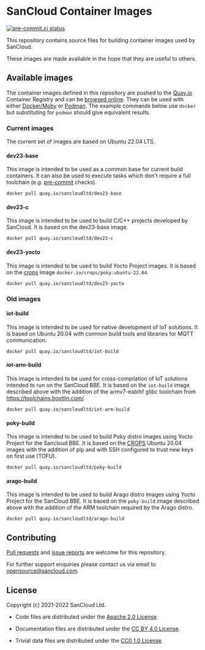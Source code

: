 <!--
Copyright (C) 2021-2022 SanCloud Ltd
SPDX-License-Identifier: CC-BY-4.0
-->

# SanCloud Container Images

[![pre-commit.ci status](https://results.pre-commit.ci/badge/github/SanCloudLtd/containers/dev.svg)](https://results.pre-commit.ci/latest/github/SanCloudLtd/containers/dev)

This repository contains source files
for building container images used by SanCloud.

These images are made available
in the hope that they are useful to others.

## Available images

The container images defined in this repository
are pushed to the [Quay.io](https://quay.io/) Container Registry
and can be
[browsed online](https://quay.io/organization/sancloudltd).
They can be used with either [Docker/Moby](https://mobyproject.org/)
or [Podman](https://podman.io/).
The example commands below use `docker`
but substituting for `podman` should give equivalent results.

### Current images

The current set of images are based on Ubuntu 22.04 LTS.

#### dev23-base

This image is intended to be used
as a common base for current build containers.
It can also be used to execute tasks
which don't require a full toolchain
(e.g. [pre-commit](https://pre-commit.com/) checks).

```
docker pull quay.io/sancloudltd/dev23-base
```

#### dev23-c

This image is intended to be used
to build C/C++ projects
developed by SanCloud.
It is based on the dev23-base image.

```
docker pull quay.io/sancloudltd/dev23-c
```

#### dev23-yocto

This image is intended to be used
to build Yocto Project images.
It is based on the [crops](https://github.com/crops) image
`docker.io/crops/poky:ubuntu-22.04`.

```
docker pull quay.io/sancloudltd/dev23-yocto
```

### Old images

#### iot-build

This image is intended to be used
for native development of IoT solutions.
It is based on Ubuntu 20.04
with common build tools
and libraries for MQTT communication.

```
docker pull quay.io/sancloudltd/iot-build
```

#### iot-arm-build

This image is intended to be used
for cross-compilation of IoT solutions
intended to run on the SanCloud BBE.
It is based on the `iot-build` image described above
with the addition of the armv7-eabihf glibc toolchain
from <https://toolchains.bootlin.com/>.

```
docker pull quay.io/sancloudltd/iot-arm-build
```

#### poky-build

This image is intended to be used
to build Poky distro images using Yocto Project
for the Sancloud BBE.
It is based on the [CROPS](https://github.com/crops/)
Ubuntu 20.04 images with the addition of pip
and with SSH configured to trust new keys on first use (TOFU).

```
docker pull quay.io/sancloudltd/poky-build
```

#### arago-build

This image is intended to be used
to build Arago distro images using Yocto Project
for the SanCloud BBE.
It is based on the `poky-build` image described above
with the addition of the ARM toolchain
required by the Arago distro.

```
docker pull quay.io/sancloudltd/arago-build
```

## Contributing

[Pull requests](https://github.com/SanCloudLtd/containers/pulls)
and [issue reports](https://github.com/SanCloudLtd/containers/issues)
are welcome for this repository.

For further support enquiries
please contact us via email to <opensource@sancloud.com>.

## License

Copyright (c) 2021-2022 SanCloud Ltd.

* Code files are distributed under the
  [Apache 2.0 License](https://tldrlegal.com/license/apache-license-2.0-(apache-2.0)).

* Documentation files are distributed under the
  [CC BY 4.0 License](https://tldrlegal.com/license/creative-commons-attribution-4.0-international-(cc-by-4)).

* Trivial data files are distributed under the
  [CC0 1.0 License](https://tldrlegal.com/license/creative-commons-cc0-1.0-universal).
